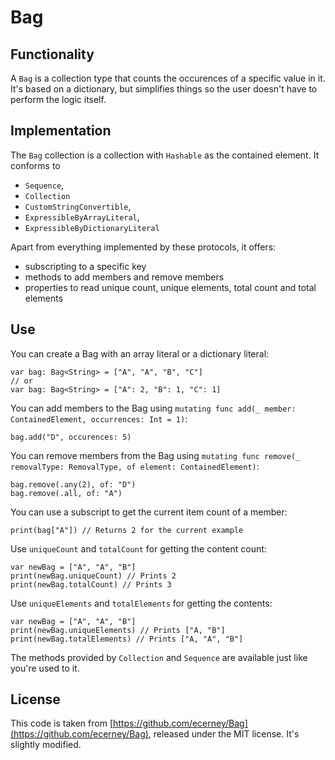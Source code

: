 # Bag

## Functionality

A `Bag` is a collection type that counts the occurences of a specific value in it. It's based on a dictionary, but simplifies things so the user doesn't have to perform the logic itself.

## Implementation

The `Bag` collection is a collection with `Hashable` as the contained element. It conforms to
- `Sequence`,
- `Collection`
- `CustomStringConvertible`,
- `ExpressibleByArrayLiteral`,
- `ExpressibleByDictionaryLiteral`

Apart from everything implemented by these protocols, it offers:
- subscripting to a specific key
- methods to add members and remove members
- properties to read unique count, unique elements, total count and total elements

## Use

You can create a Bag with an array literal or a dictionary literal:

```
var bag: Bag<String> = ["A", "A", "B", "C"]
// or
var bag: Bag<String> = ["A": 2, "B": 1, "C": 1]
```

You can add members to the Bag using `mutating func add(_ member: ContainedElement, occurrences: Int = 1)`:

```
bag.add("D", occurences: 5)
```

You can remove members from the Bag using `mutating func remove(_ removalType: RemovalType, of element: ContainedElement)`:

```
bag.remove(.any(2), of: "D")
bag.remove(.all, of: "A")
```

You can use a subscript to get the current item count of a member:

```
print(bag["A"]) // Returns 2 for the current example
```

Use `uniqueCount` and `totalCount` for getting the content count:

```
var newBag = ["A", "A", "B"]
print(newBag.uniqueCount) // Prints 2
print(newBag.totalCount) // Prints 3
```

Use `uniqueElements` and `totalElements` for getting the contents:

```
var newBag = ["A", "A", "B"]
print(newBag.uniqueElements) // Prints ["A, "B"]
print(newBag.totalElements) // Prints ["A, "A", "B"]
```

The methods provided by `Collection` and `Sequence` are available just like you're used to it.

## License

This code is taken from [https://github.com/ecerney/Bag](https://github.com/ecerney/Bag), released under the MIT license. It's slightly modified.
